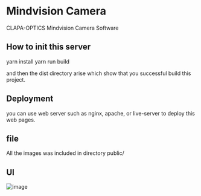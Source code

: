 # Mindvision Camera

CLAPA-OPTICS Mindvision Camera Software

## How to init this server

yarn install
yarn run build

and then the dist directory arise which show that you successful build this project.

## Deployment

you can use web server such as nginx, apache, or live-server to deploy this web pages.

## file ##

All the images was included in directory public/

## UI ##
![image](https://github.com/user-attachments/assets/8e302a4f-e207-4c60-a726-36755c052b37)
